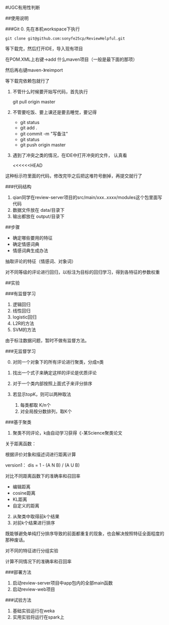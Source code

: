 #UGC有用性判断

##使用说明

###Git
0. 先在本机workspace下执行 

    git clone git@github.com:sonyfe25cp/ReviewHelpful.git

等下载完，然后打开IDE，导入现有项目

在POM.XML上右键->add 什么maven项目（一般是最下面的那项）

然后再右键maven-》reimport

等下载完依赖包就行了

1. 不管什么时候要开始写代码，首先执行

    git pull origin master

2. 不管要吃饭、要上课还是要去睡觉，要记得

    * git status
    * git add .
    * git commit -m "写备注"
    * git status
    * git push origin master

3. 遇到了冲突之类的情况，在IDE中打开冲突的文件，
认真看

    <<<<<<HEAD 

这种标示符里面的代码，修改完毕之后把这堆符号删掉，再提交就行了

###代码结构

1. qian同学在review-server项目的src/main/xxx..xxxx/modules这个包里面写代码
2. 数据文件放在 data/目录下
3. 输出都放在 output/目录下


##步骤

* 确定哪些要用的特征
* 确定情感词典
* 情感词典生成办法

抽取评论的特征（情感词、对象词）

对不同等级的评论进行回归，以标注为目标的回归学习，得到各特征的参数权重

##实验

###有监督学习

1. 逻辑回归
2. 线性回归
3. logistic回归
4. L2R的方法
5. SVM的方法

由于标注数据问题，暂时不做有监督方法。

###无监督学习

0. 对同一个对象下的所有评论进行聚类，分成n类
1. 找出一个式子来确定这样的评论是优质评论
2. 对于一个类内部按照上面式子来评分排序
3. 若显示topK，则可以两种取法

    1. 每类都取 K/n个
    2. 对全局按分数排列，取K个


###基于聚类

1. 聚类不同评论，k由自动学习获得《-某Science聚类论文

关于距离函数：

根据评价对象和描述词进行距离计算

version1： dis = 1 - (A N B) / (A U B)

对比不同距离函数下的准确率和召回率

* 编辑距离
* cosine距离
* KL距离
* 自定义的距离

2. 从聚类中取得前k个结果
3. 对前k个结果进行排序

既能够避免单纯打分排序导致的前面都重复的现象，也会解决按照特征全面程度的那种废话。

对不同的特征进行分组实验

计算不同情况下的准确率和召回率

###部署方法

1. 启动review-server项目中app包内的全部main函数
2. 启动review-web项目

###试验方法

1. 基础实验运行在weka
2. 实用实验将运行在spark上


